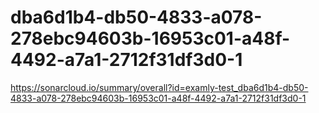 # dba6d1b4-db50-4833-a078-278ebc94603b-16953c01-a48f-4492-a7a1-2712f31df3d0-1
https://sonarcloud.io/summary/overall?id=examly-test_dba6d1b4-db50-4833-a078-278ebc94603b-16953c01-a48f-4492-a7a1-2712f31df3d0-1
